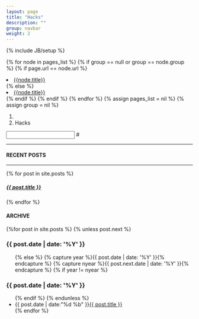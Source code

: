 ```yaml
---
layout: page
title: "Hacks"
description: ""
group: navbar
weight: 2
---
```

{% include JB/setup %}

{% for node in pages_list %}
  {% if group == null or group == node.group %}
    {% if page.url == node.url %}
      <li class="active"><a href="{{node.url}}" class="active">{{node.title}}</a></li>
    {% else %}
      <li><a href="{{node.url}}">{{node.title}}</a></li>
    {% endif %}
  {% endif %}
{% endfor %}
{% assign pages_list = nil %}
{% assign group = nil %}

<ol class="breadcrumb alert-info">
  <li><a href="index.html"><span class="glyphicon glyphicon-home"></span></a></li>
  <li class="active">Hacks</li>
</ol>
<div>
<div class="input-group col-sm-3">
    <input type="text" class="form-control" id="typeahead" />
	<span class="input-group-addon">#</span>
</div>

<hr>
  <div class="row">  
    <h4>RECENT POSTS</h4>
    <hr>
    {% for post in site.posts %}
    	<h5><a href="{{ post.url }}">{{ post.title }}</a></h5>
    {% endfor %}
  </div>  
<div>
  <h4>ARCHIVE</h4>
  	<section id="archive">
		  {%for post in site.posts %}
		    {% unless post.next %}
		      <h3>{{ post.date | date: '%Y' }}</h3>
		      <ul class="this">
		    {% else %}
		      {% capture year %}{{ post.date | date: '%Y' }}{% endcapture %}
		      {% capture nyear %}{{ post.next.date | date: '%Y' }}{% endcapture %}
		      {% if year != nyear %}
		        </ul>
		        <h3>{{ post.date | date: '%Y' }}</h3>
		        <ul class="past">
		      {% endif %}
		    {% endunless %}
		      <li><time>{{ post.date | date:"%d %b" }}</time><a href="{{ post.url }}">{{ post.title }}</a></li>
		  {% endfor %}
		  </ul>
		</section>
  	</div>


</div> 